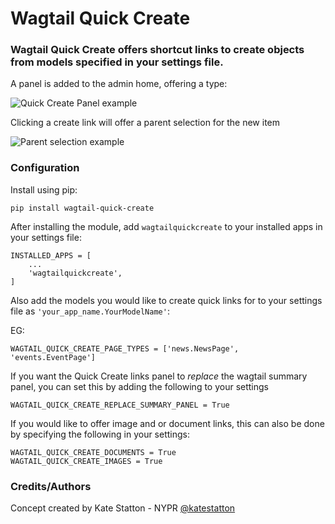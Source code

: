 # Wagtail Quick Create

### Wagtail Quick Create offers shortcut links to create objects from models specified in your settings file.

A panel is added to the admin home, offering a type:

![Quick Create Panel example](https://i.imgur.com/ssDighV.png)

Clicking a create link will offer a parent selection for the new item

![Parent selection example](https://i.imgur.com/6w5w6zD.png)

### Configuration

Install using pip:

```[bash]
pip install wagtail-quick-create
```

After installing the module, add `wagtailquickcreate` to your installed apps in your settings file:

```[python]
INSTALLED_APPS = [
    ...
    'wagtailquickcreate',
]
```

Also add the models you would like to create quick links for to your settings file as `'your_app_name.YourModelName'`:

EG:
```
WAGTAIL_QUICK_CREATE_PAGE_TYPES = ['news.NewsPage', 'events.EventPage']
```

If you want the Quick Create links panel to _replace_ the wagtail summary panel, you can set this by adding the following to your settings

```
WAGTAIL_QUICK_CREATE_REPLACE_SUMMARY_PANEL = True
```

If you would like to offer image and or document links, this can also be done by specifying the following in your settings:

```
WAGTAIL_QUICK_CREATE_DOCUMENTS = True
WAGTAIL_QUICK_CREATE_IMAGES = True
```

### Credits/Authors
Concept created by Kate Statton - NYPR [@katestatton](https://twitter.com/katestatton)